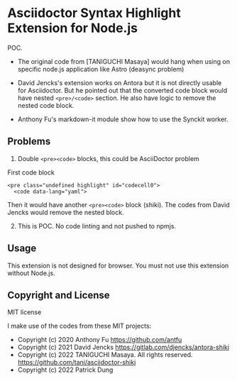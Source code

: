 # Asciidoctor Syntax Highlight Extension for Node.js

POC.

- The original code from [TANIGUCHI Masaya]
would hang when using on specific node.js application like Astro (deasync problem)

- David Jencks's extension works on Antora but it is not directly usable for Asciidoctor.
  But he pointed out that the converted code block would have nested ```<pre>/<code>``` section.
  He also have logic to remove the nested code block.

- Anthony Fu's markdown-it module show how to use the Synckit worker.

## Problems

1. Double ```<pre><code>``` blocks, this could be AsciiDoctor problem

First code block

```
<pre class="undefined highlight" id="codecell0">
  <code data-lang="yaml">
```

Then it would have another ```<pre><code>``` block (shiki).
The codes from David Jencks would remove the nested block.

2. This is POC. No code linting and not pushed to npmjs.

## Usage

This extension is not designed for browser.
You must not use this extension without Node.js.

## Copyright and License

MIT license

I make use of the codes from these MIT projects:

- Copyright (c) 2020 Anthony Fu <https://github.com/antfu>
- Copyright (c) 2021 David Jencks <https://gitlab.com/djencks/antora-shiki>
- Copyright (c) 2022 TANIGUCHI Masaya. All rights reserved. <https://github.com/tani/asciidoctor-shiki>
- Copyright (c) 2022 Patrick Dung
